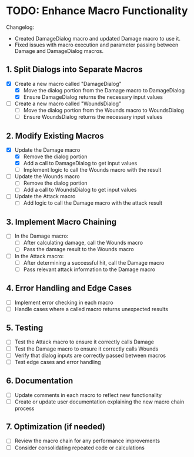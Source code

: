 # TODO: Enhance Macro Functionality

Changelog:
- Created DamageDialog macro and updated Damage macro to use it.
- Fixed issues with macro execution and parameter passing between Damage and DamageDialog macros.

## 1. Split Dialogs into Separate Macros
- [x] Create a new macro called "DamageDialog"
  - [x] Move the dialog portion from the Damage macro to DamageDialog
  - [x] Ensure DamageDialog returns the necessary input values
- [ ] Create a new macro called "WoundsDialog"
  - [ ] Move the dialog portion from the Wounds macro to WoundsDialog
  - [ ] Ensure WoundsDialog returns the necessary input values

## 2. Modify Existing Macros
- [x] Update the Damage macro
  - [x] Remove the dialog portion
  - [x] Add a call to DamageDialog to get input values
  - [ ] Implement logic to call the Wounds macro with the result
- [ ] Update the Wounds macro
  - [ ] Remove the dialog portion
  - [ ] Add a call to WoundsDialog to get input values
- [ ] Update the Attack macro
  - [ ] Add logic to call the Damage macro with the attack result

## 3. Implement Macro Chaining
- [ ] In the Damage macro:
  - [ ] After calculating damage, call the Wounds macro
  - [ ] Pass the damage result to the Wounds macro
- [ ] In the Attack macro:
  - [ ] After determining a successful hit, call the Damage macro
  - [ ] Pass relevant attack information to the Damage macro

## 4. Error Handling and Edge Cases
- [ ] Implement error checking in each macro
- [ ] Handle cases where a called macro returns unexpected results

## 5. Testing
- [ ] Test the Attack macro to ensure it correctly calls Damage
- [ ] Test the Damage macro to ensure it correctly calls Wounds
- [ ] Verify that dialog inputs are correctly passed between macros
- [ ] Test edge cases and error handling

## 6. Documentation
- [ ] Update comments in each macro to reflect new functionality
- [ ] Create or update user documentation explaining the new macro chain process

## 7. Optimization (if needed)
- [ ] Review the macro chain for any performance improvements
- [ ] Consider consolidating repeated code or calculations
